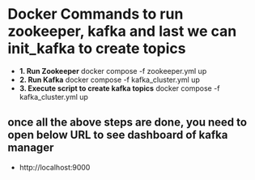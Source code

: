 # Docker Commands to run zookeeper, kafka and last we can init_kafka to create topics

- **1. Run Zookeeper**
  docker compose -f zookeeper.yml up
- **2. Run Kafka**
  docker compose -f kafka_cluster.yml up
- **3. Execute script to create kafka topics**
  docker compose -f kafka_cluster.yml up

## once all the above steps are done, you need to open below URL to see dashboard of kafka manager
- http://localhost:9000

